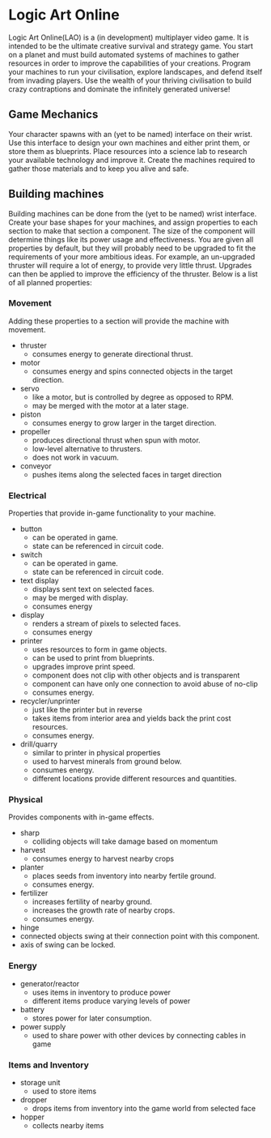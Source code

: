 Logic Art Online
================
Logic Art Online(LAO) is a (in development) multiplayer video game. It is
intended to be the ultimate creative survival and strategy game. You start on a
planet and must build automated systems of machines to gather resources in order
to improve the capabilities of your creations. Program your machines to run your
civilisation, explore landscapes, and defend itself from invading players. Use
the wealth of your thriving civilisation to build crazy contraptions and
dominate the infinitely generated universe!

Game Mechanics
--------------
Your character spawns with an (yet to be named) interface on their wrist. Use
this interface to design your own machines and either print them, or store them
as blueprints. Place resources into a science lab to research your available
technology and improve it. Create the machines required to gather those
materials and to keep you alive and safe.

Building machines
-----------------
Building machines can be done from the (yet to be named) wrist interface. Create
your base shapes for your machines, and assign properties to each section to
make that section a component. The size of the component will determine things
like its power usage and effectiveness. You are given all properties by default,
but they will probably need to be upgraded to fit the requirements of your more
ambitious ideas. For example, an un-upgraded thruster will require a lot of
energy, to provide very little thrust. Upgrades can then be applied to improve
the efficiency of the thruster. Below is a list of all planned properties:

### Movement
Adding these properties to a section will provide the machine with movement.
- thruster
  - consumes energy to generate directional thrust.
- motor
  - consumes energy and spins connected objects in the target direction.
- servo
  - like a motor, but is controlled by degree as opposed to RPM.
  - may be merged with the motor at a later stage.
- piston
  - consumes energy to grow larger in the target direction.
- propeller
  - produces directional thrust when spun with motor.
  - low-level alternative to thrusters.
  - does not work in vacuum.
- conveyor
  - pushes items along the selected faces in target direction

### Electrical
Properties that provide in-game functionality to your machine.
- button
  - can be operated in game.
  - state can be referenced in circuit code.
- switch
  - can be operated in game.
  - state can be referenced in circuit code.
- text display
  - displays sent text on selected faces.
  - may be merged with display.
  - consumes energy
- display
  - renders a stream of pixels to selected faces.
  - consumes energy
- printer
  - uses resources to form in game objects.
  - can be used to print from blueprints.
  - upgrades improve print speed.
  - component does not clip with other objects and is transparent
  - component can have only one connection to avoid abuse of no-clip
  - consumes energy.
- recycler/unprinter
  - just like the printer but in reverse
  - takes items from interior area and yields back the print cost resources.
  - consumes energy.
- drill/quarry
  - similar to printer in physical properties
  - used to harvest minerals from ground below.
  - consumes energy.
  - different locations provide different resources and quantities.

### Physical
Provides components with in-game effects.
- sharp
  - colliding objects will take damage based on momentum
- harvest
  - consumes energy to harvest nearby crops
- planter
  - places seeds from inventory into nearby fertile ground.
  - consumes energy.
- fertilizer
  - increases fertility of nearby ground.
  - increases the growth rate of nearby crops.
  - consumes energy.
- hinge
 - connected objects swing at their connection point with this component.
 - axis of swing can be locked.

### Energy
- generator/reactor
  - uses items in inventory to produce power
  - different items produce varying levels of power
- battery
  - stores power for later consumption.
- power supply
  - used to share power with other devices by connecting cables in game

### Items and Inventory
- storage unit
  - used to store items
- dropper
  - drops items from inventory into the game world from selected face
- hopper
  - collects nearby items
